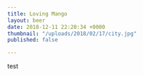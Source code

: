 ```yaml
---
title: Loving Mango
layout: beer
date: 2018-12-11 22:20:34 +0000
thumbnail: "/uploads/2018/02/17/city.jpg"
published: false

---
```

test